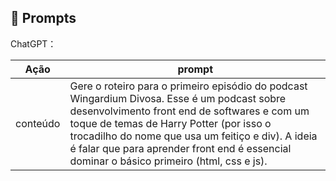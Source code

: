 ## 🧠 Prompts


ChatGPT：

|   Ação   | prompt                                                                                                                                                                                                                                                                         |
| :------: | ------------------------------------------------------------------------------------------------------------------------------------------------------------------------------------------------------------------------------------------------------------------------------ |
| conteúdo | Gere o roteiro para o primeiro episódio do podcast Wingardium Divosa. Esse é um podcast sobre desenvolvimento front end de softwares e com um toque de temas de Harry Potter (por isso o trocadilho do nome que usa um feitiço e div). A ideia é falar que para aprender front end é essencial dominar o básico primeiro (html, css e js). |

